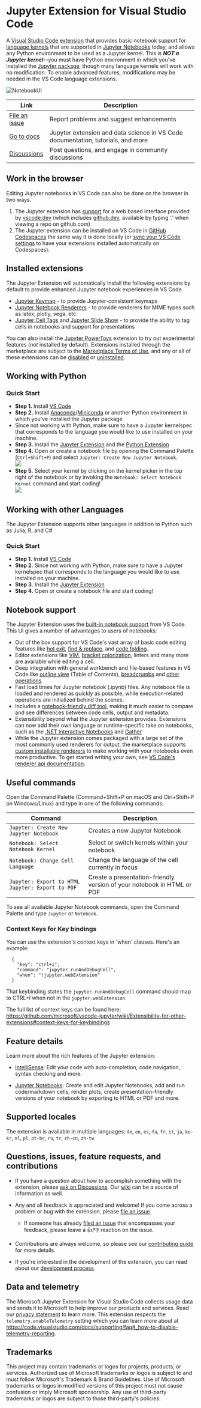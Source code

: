 # Jupyter Extension for Visual Studio Code

A [Visual Studio Code](https://code.visualstudio.com/) [extension](https://marketplace.visualstudio.com/items?itemName=ms-toolsai.jupyter) that provides basic notebook support for [language kernels](https://github.com/jupyter/jupyter/wiki/Jupyter-kernels) that are supported in [Jupyter Notebooks](https://jupyter.org/) today, and allows any Python environment to be used as a Jupyter kernel. This is _**NOT a Jupyter kernel**_--you must have Python environment in which you've installed the [Jupyter package](https://pypi.org/project/jupyter/), though many language kernels will work with no modification. To enable advanced features, modifications may be needed in the VS Code language extensions.

![NotebookUI](https://github.com/Microsoft/vscode-jupyter/raw/HEAD/images/Jupyter%20README/notebookui.png)

| Link                                                                            | Description                                                                      |
| ------------------------------------------------------------------------------- | -------------------------------------------------------------------------------- |
| [File an issue](https://github.com/microsoft/vscode-jupyter/issues/new/choose)  | Report problems and suggest enhancements                                         |
| [Go to docs](https://code.visualstudio.com/docs/datascience/jupyter-notebooks)  | Jupyter extension and data science in VS Code documentation, tutorials, and more |
| [Discussions](https://github.com/microsoft/vscode-jupyter/discussions) | Post questions, and engage in community discussions                              |

## Work in the browser

Editing Jupyter notebooks in VS Code can also be done on the browser in two ways.
1. The Jupyter extension has [support](https://github.com/microsoft/vscode-jupyter/discussions/10315) for a web based interface provided by [vscode.dev](https://vscode.dev) (which includes [github.dev](https://github.dev), available by typing '.' when viewing a repo on github.com)
2. The Jupyter extension can be installed on VS Code in [GitHub Codespaces](https://github.com/features/codespaces) the same way it is done locally (or [sync your VS Code settings](https://code.visualstudio.com/docs/editor/settings-sync) to have your extensions installed automatically on Codespaces).

## Installed extensions

The Jupyter Extension will automatically install the following extensions by default to provide enhanced Jupyter notebook experiences in VS Code.
- [Jupyter Keymap](https://marketplace.visualstudio.com/items?itemName=ms-toolsai.jupyter-keymap) - to provide Jupyter-consistent keymaps
- [Jupyter Notebook Renderers](https://marketplace.visualstudio.com/items?itemName=ms-toolsai.jupyter-renderers) - to provide renderers for MIME types such as latex, plotly, vega, etc.
- [Jupyter Cell Tags](https://marketplace.visualstudio.com/items?itemName=ms-toolsai.vscode-jupyter-cell-tags) and [Jupyter Slide Show](https://marketplace.visualstudio.com/items?itemName=ms-toolsai.vscode-jupyter-slideshow) - to provide the ability to tag cells in notebooks and support for presentations

You can also install the [Jupyter PowerToys](https://marketplace.visualstudio.com/items?itemName=ms-toolsai.vscode-jupyter-powertoys) extension to try out experimental features (_not_ installed by default). Extensions installed through the marketplace are subject to the [Marketplace Terms of Use](https://cdn.vsassets.io/v/M146_20190123.39/_content/Microsoft-Visual-Studio-Marketplace-Terms-of-Use.pdfhttps://cdn.vsassets.io/v/M146_20190123.39/_content/Microsoft-Visual-Studio-Marketplace-Terms-of-Use.pdf), and any or all of these extensions can be [disabled](https://code.visualstudio.com/docs/editor/extension-marketplace#_disable-an-extension) or [uninstalled](https://code.visualstudio.com/docs/editor/extension-marketplace#_uninstall-an-extension).

## Working with Python

### Quick Start

-   **Step 1.** Install [VS Code](https://code.visualstudio.com/)
-   **Step 2.** Install [Anaconda](https://docs.anaconda.com/anaconda/install/index.html)/[Miniconda](https://docs.conda.io/en/latest/miniconda.html) or another Python environment in which you've installed the Jupyter package
-   Since not working with Python, make sure to have a Jupyter kernelspec that corresponds to the language you would like to use installed on your machine.
-   **Step 3.** Install the [Jupyter Extension](https://marketplace.visualstudio.com/items?itemName=ms-toolsai.jupyter) and the [Python Extension](https://marketplace.visualstudio.com/items?itemName=ms-python.python)
-   **Step 4.** Open or create a notebook file by opening the Command Palette (`Ctrl+Shift+P`) and select `Jupyter: Create New Jupyter Notebook`.<br><img src="https://code.visualstudio.com/assets/docs/datascience/data-science-tutorial/create-notebook.png">
-   **Step 5.** Select your kernel by clicking on the kernel picker in the top right of the notebook or by invoking the `Notebook: Select Notebook Kernel` command and start coding!<br><img src="https://code.visualstudio.com/assets/docs/datascience/data-science-tutorial/select-kernel.png">

## Working with other Languages

The Jupyter Extension supports other languages in addition to Python such as Julia, R, and C#.

### Quick Start

-   **Step 1.** Install [VS Code](https://code.visualstudio.com/)
-   **Step 2.** Since not working with Python, make sure to have a Jupyter kernelspec that corresponds to the language you would like to use installed on your machine.
-   **Step 3.** Install the [Jupyter Extension](https://marketplace.visualstudio.com/items?itemName=ms-toolsai.jupyter)
-   **Step 4.** Open or create a notebook file and start coding!

## Notebook support

The Jupyter Extension uses the [built-in notebook support](https://code.visualstudio.com/api/extension-guides/notebook#:~:text=The%20Notebook%20API%20allows%20Visual%20Studio%20Code%20extensions,allows%20for%20similar%20experiences%20inside%20Visual%20Studio%20Code.) from VS Code. This UI gives a number of advantages to users of notebooks:

-   Out of the box support for VS Code's vast array of basic code editing features like [hot exit](https://code.visualstudio.com/docs/editor/codebasics#_hot-exit), [find & replace](https://code.visualstudio.com/docs/editor/codebasics#_find-and-replace), and [code folding](https://code.visualstudio.com/docs/editor/codebasics#_folding).
-   Editor extensions like [VIM](https://marketplace.visualstudio.com/items?itemName=vscodevim.vim), [bracket colorization](https://marketplace.visualstudio.com/items?itemName=CoenraadS.bracket-pair-colorizer), linters and many more are available while editing a cell.
-   Deep integration with general workbench and file-based features in VS Code like [outline view](https://code.visualstudio.com/docs/getstarted/userinterface#_outline-view) (Table of Contents), [breadcrumbs](https://code.visualstudio.com/docs/getstarted/userinterface#_breadcrumbs) and [other operations](https://code.visualstudio.com/docs/getstarted/userinterface).
-   Fast load times for Jupyter notebook (.ipynb) files. Any notebook file is loaded and rendered as quickly as possible, while execution-related operations are initialized behind the scenes.
-   Includes a [notebook-friendly diff tool](https://code.visualstudio.com/docs/datascience/jupyter-notebooks#_custom-notebook-diffing), making it much easier to compare and see differences between code cells, output and metadata.
-   Extensibility beyond what the Jupyter extension provides. Extensions can now add their own language or runtime-specific take on notebooks, such as the [.NET Interactive Notebooks](https://marketplace.visualstudio.com/items?itemName=ms-dotnettools.dotnet-interactive-vscode) and [Gather](https://marketplace.visualstudio.com/items?itemName=ms-python.gather)
-   While the Jupyter extension comes packaged with a large set of the most commonly used renderers for output, the marketplace supports [custom installable renderers](https://marketplace.visualstudio.com/search?term=tag%3Arenderer&target=VSCode&category=All%20categories&sortBy=Relevance) to make working with your notebooks even more productive. To get started writing your own, see [VS Code's renderer api documentation](https://code.visualstudio.com/api/extension-guides/notebook#notebook-renderer).

## Useful commands

Open the Command Palette (Command+Shift+P on macOS and Ctrl+Shift+P on Windows/Linux) and type in one of the following commands:

| Command                                          | Description                                                            |
| ------------------------------------------------ | ---------------------------------------------------------------------- |
| `Jupyter: Create New Jupyter Notebook`           | Creates a new Jupyter Notebook                                         |
| `Notebook: Select Notebook Kernel`               | Select or switch kernels within your notebook                          |
| `Notebook: Change Cell Language`                 | Change the language of the cell currently in focus                     |
| `Jupyter: Export to HTML Jupyter: Export to PDF` | Create a presentation-friendly version of your notebook in HTML or PDF |

To see all available Jupyter Notebook commands, open the Command Palette and type `Jupyter` or `Notebook`.

### Context Keys for Key bindings

You can use the extension's context keys in 'when' clauses. Here's an example:

```
  {
    "key": "ctrl+i",
    "command": "jupyter.runAndDebugCell",
    "when": "!jupyter.webExtension"
  }
```

That keybinding states the `jupyter.runAndDebugCell` command should map to CTRL+I when not in the `jupyter.webExtension`.

The full list of context keys can be found here: https://github.com/microsoft/vscode-jupyter/wiki/Extensibility-for-other-extensions#context-keys-for-keybindings

## Feature details

Learn more about the rich features of the Jupyter extension:

-   [IntelliSense](https://code.visualstudio.com/docs/python/editing#_autocomplete-and-intellisense): Edit your code with auto-completion, code navigation, syntax checking and more.

-   [Jupyter Notebooks](https://code.visualstudio.com/docs/python/jupyter-support): Create and edit Jupyter Notebooks, add and run code/markdown cells, render plots, create presentation-friendly versions of your notebook by exporting to HTML or PDF and more.

## Supported locales

The extension is available in multiple languages: `de`, `en`, `es`, `fa`, `fr`, `it`, `ja`, `ko-kr`, `nl`, `pl`, `pt-br`, `ru`, `tr`, `zh-cn`, `zh-tw`

## Questions, issues, feature requests, and contributions

-   If you have a question about how to accomplish something with the extension, please [ask on Discussions](https://github.com/microsoft/vscode-jupyter/discussions). Our [wiki](https://github.com/microsoft/vscode-jupyter/wiki) can be a source of information as well.
-   Any and all feedback is appreciated and welcome! If you come across a problem or bug with the extension, please [file an issue](https://github.com/microsoft/vscode-jupyter/issues/new/choose).

    -   If someone has already [filed an issue](https://github.com/Microsoft/vscode-jupyter/issues) that encompasses your feedback, please leave a 👍/👎 reaction on the issue.

-   Contributions are always welcome, so please see our [contributing guide](https://github.com/Microsoft/vscode-jupyter/blob/main/CONTRIBUTING.md) for more details.

-   If you're interested in the development of the extension, you can read about our [development process](https://github.com/microsoft/vscode-jupyter/blob/main/CONTRIBUTING.md#development-process)

## Data and telemetry

The Microsoft Jupyter Extension for Visual Studio Code collects usage data and sends it to Microsoft to help improve our products and services. Read our [privacy statement](https://privacy.microsoft.com/privacystatement) to learn more. This extension respects the `telemetry.enableTelemetry` setting which you can learn more about at https://code.visualstudio.com/docs/supporting/faq#_how-to-disable-telemetry-reporting.

## Trademarks

This project may contain trademarks or logos for projects, products, or services. Authorized use of Microsoft trademarks or logos is subject to and must follow Microsoft's Trademark & Brand Guidelines. Use of Microsoft trademarks or logos in modified versions of this project must not cause confusion or imply Microsoft sponsorship. Any use of third-party trademarks or logos are subject to those third-party's policies.
